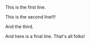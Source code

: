 This is the first line.

This is the second line!!!

And the third.

And here is a final line. That's all folks!
